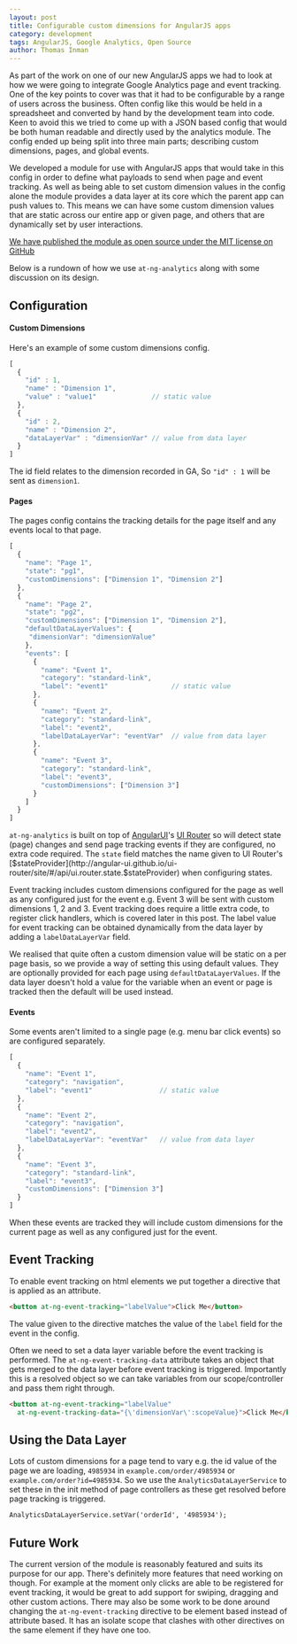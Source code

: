```yaml
---
layout: post
title: Configurable custom dimensions for AngularJS apps
category: development
tags: AngularJS, Google Analytics, Open Source
author: Thomas Inman
---
```


As part of the work on one of our new AngularJS apps we had to look at how we were going to integrate Google Analytics page and event tracking. One of the key points to cover was that it had to be configurable by a range of users across the business. Often config like this would be held in a spreadsheet and converted by hand by the development team into code. Keen to avoid this we tried to come up with a JSON based config that would be both human readable and directly used by the analytics module. The config ended up being split into three main parts; describing custom dimensions, pages, and global events.

We developed a module for use with AngularJS apps that would take in this config in order to define what payloads to send when page and event tracking. As well as being able to set custom dimension values in the config alone the module provides a data layer at its core which the parent app can push values to. This means we can have some custom dimension values that are static across our entire app or given page, and others that are dynamically set by user interactions.

[We have published the module as open source under the MIT license on GitHub](https://github.com/autotraderuk/at-ng-analytics)

Below is a rundown of how we use `at-ng-analytics` along with some discussion on its design.

Configuration
-------------

#### Custom Dimensions

Here's an example of some custom dimensions config.

```javascript
[
  {
    "id" : 1,
    "name" : "Dimension 1",
    "value" : "value1"              // static value
  },
  {
    "id" : 2,
    "name" : "Dimension 2",
    "dataLayerVar" : "dimensionVar" // value from data layer
  }
]
```

The id field relates to the dimension recorded in GA, So `"id" : 1` will be sent as `dimension1`.

#### Pages

The pages config contains the tracking details for the page itself and any events local to that page.

```javascript
[
  {
    "name": "Page 1",
    "state": "pg1",
    "customDimensions": ["Dimension 1", "Dimension 2"]
  },
  {
    "name": "Page 2",
    "state": "pg2",
    "customDimensions": ["Dimension 1", "Dimension 2"],
    "defaultDataLayerValues": {
     "dimensionVar": "dimensionValue"
    },
    "events": [
      {
        "name": "Event 1",
        "category": "standard-link",
        "label": "event1"                // static value
      },
      {
        "name": "Event 2",
        "category": "standard-link",
        "label": "event2",
        "labelDataLayerVar": "eventVar"  // value from data layer
      },
      {
        "name": "Event 3",
        "category": "standard-link",
        "label": "event3",
        "customDimensions": ["Dimension 3"]
      }
    ]
  }
]
```

`at-ng-analytics` is built on top of [AngularUI](https://angular-ui.github.io/)'s [UI Router](http://angular-ui.github.io/ui-router/site/#/api/ui.router) so will detect state (page) changes and send page tracking events if they are configured, no extra code required. The `state` field matches the name given to UI Router's [$stateProvider](http://angular-ui.github.io/ui-router/site/#/api/ui.router.state.$stateProvider) when configuring states.

Event tracking includes custom dimensions configured for the page as well as any configured just for the event e.g. Event 3 will be sent with custom dimensions 1, 2 and 3. Event tracking does require a little extra code, to register click handlers, which is covered later in this post. The label value for event tracking can be obtained dynamically from the data layer by adding a `labelDataLayerVar` field.

We realised that quite often a custom dimension value will be static on a per page basis, so we provide a way of setting this using default values. They are optionally provided for each page using `defaultDataLayerValues`. If the data layer doesn't hold a value for the variable when an event or page is tracked then the default will be used instead.

#### Events

Some events aren't limited to a single page (e.g. menu bar click events) so are configured separately.

```javascript
[
  {
    "name": "Event 1",
    "category": "navigation",
    "label": "event1"                 // static value
  },
  {
    "name": "Event 2",
    "category": "navigation",
    "label": "event2",
    "labelDataLayerVar": "eventVar"   // value from data layer
  },
  {
    "name": "Event 3",
    "category": "standard-link",
    "label": "event3",
    "customDimensions": ["Dimension 3"]
  }
]
```

 When these events are tracked they will include custom dimensions for the current page as well as any configured just for the event.

Event Tracking
--------------

 To enable event tracking on html elements we put together a directive that is applied as an attribute.

```html
<button at-ng-event-tracking="labelValue">Click Me</button>
```

The value given to the directive matches the value of the `label` field for the event in the config.

Often we need to set a data layer variable before the event tracking is performed. The `at-ng-event-tracking-data` attribute takes an object that gets merged to the data layer before event tracking is triggered. Importantly this is a resolved object so we can take variables from our scope/controller and pass them right through.

```html
<button at-ng-event-tracking="labelValue"
  at-ng-event-tracking-data="{\'dimensionVar\':scopeValue}">Click Me</button>
```

Using the Data Layer
--------------------

Lots of custom dimensions for a page tend to vary e.g. the id value of the page we are loading, `4985934` in `example.com/order/4985934` or `example.com/order?id=4985934`. So we use the `AnalyticsDataLayerService` to set these in the init method of page controllers as these get resolved before page tracking is triggered.

```html
AnalyticsDataLayerService.setVar('orderId', '4985934');
```

Future Work
-----------

The current version of the module is reasonably featured and suits its purpose for our app. There's definitely more features that need working on though. For example at the moment only clicks are able to be registered for event tracking, it would be great to add support for swiping, dragging and other custom actions. There may also be some work to be done around changing the `at-ng-event-tracking` directive to be element based instead of attribute based. It has an isolate scope that clashes with other directives on the same element if they have one too.

